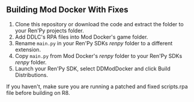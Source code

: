 ## Building Mod Docker With Fixes

1. Clone this repository or download the code and extract the folder to your Ren'Py projects folder.
2. Add DDLC's RPA files into Mod Docker's game folder.
3. Rename `main.py` in your Ren'Py SDKs _renpy_ folder to a different extension.
4. Copy `main.py` from Mod Docker's _renpy_ folder to your Ren'Py SDKs _renpy_ folder.
5. Launch your Ren'Py SDK, select DDModDocker and click Build Distributions.

If you haven't, make sure you are running a patched and fixed scripts.rpa file before building on R8.
